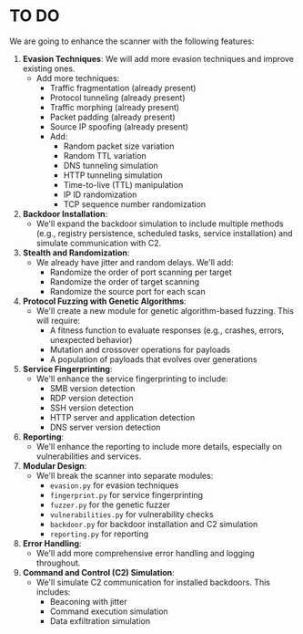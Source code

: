# TO DO 


We are going to enhance the scanner with the following features:
 1. **Evasion Techniques**: We will add more evasion techniques and improve existing ones.
    - Add more techniques: 
        * Traffic fragmentation (already present)
        * Protocol tunneling (already present)
        * Traffic morphing (already present)
        * Packet padding (already present)
        * Source IP spoofing (already present)
        * Add: 
            - Random packet size variation
            - Random TTL variation
            - DNS tunneling simulation
            - HTTP tunneling simulation
            - Time-to-live (TTL) manipulation
            - IP ID randomization
            - TCP sequence number randomization
 2. **Backdoor Installation**: 
    - We'll expand the backdoor simulation to include multiple methods (e.g., registry persistence, scheduled tasks, service installation) and simulate communication with C2.
 3. **Stealth and Randomization**:
    - We already have jitter and random delays. We'll add:
        * Randomize the order of port scanning per target
        * Randomize the order of target scanning
        * Randomize the source port for each scan
 4. **Protocol Fuzzing with Genetic Algorithms**:
    - We'll create a new module for genetic algorithm-based fuzzing. This will require:
        * A fitness function to evaluate responses (e.g., crashes, errors, unexpected behavior)
        * Mutation and crossover operations for payloads
        * A population of payloads that evolves over generations
 5. **Service Fingerprinting**:
    - We'll enhance the service fingerprinting to include:
        * SMB version detection
        * RDP version detection
        * SSH version detection
        * HTTP server and application detection
        * DNS server version detection
 6. **Reporting**:
    - We'll enhance the reporting to include more details, especially on vulnerabilities and services.
 7. **Modular Design**:
    - We'll break the scanner into separate modules:
        * `evasion.py` for evasion techniques
        * `fingerprint.py` for service fingerprinting
        * `fuzzer.py` for the genetic fuzzer
        * `vulnerabilities.py` for vulnerability checks
        * `backdoor.py` for backdoor installation and C2 simulation
        * `reporting.py` for reporting
 8. **Error Handling**:
    - We'll add more comprehensive error handling and logging throughout.
 9. **Command and Control (C2) Simulation**:
    - We'll simulate C2 communication for installed backdoors. This includes:
        * Beaconing with jitter
        * Command execution simulation
        * Data exfiltration simulation